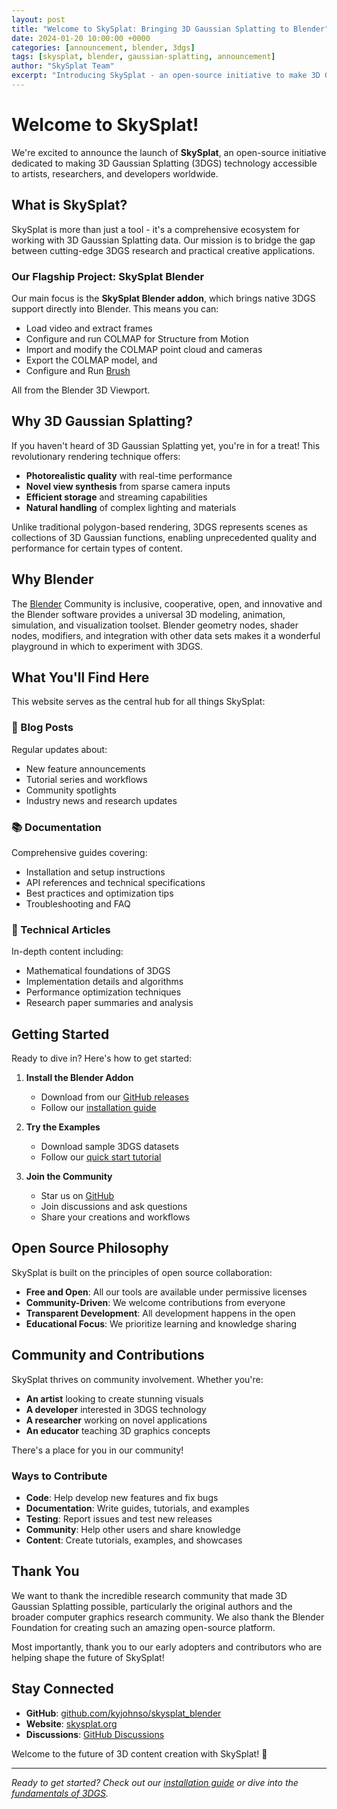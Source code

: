 ```yaml
---
layout: post
title: "Welcome to SkySplat: Bringing 3D Gaussian Splatting to Blender"
date: 2024-01-20 10:00:00 +0000
categories: [announcement, blender, 3dgs]
tags: [skysplat, blender, gaussian-splatting, announcement]
author: "SkySplat Team"
excerpt: "Introducing SkySplat - an open-source initiative to make 3D Gaussian Splatting accessible to artists and developers through Blender integration and comprehensive tools."
---
```


# Welcome to SkySplat!

We're excited to announce the launch of **SkySplat**, an open-source initiative dedicated to making 3D Gaussian Splatting (3DGS) technology accessible to artists, researchers, and developers worldwide.

## What is SkySplat?

SkySplat is more than just a tool - it's a comprehensive ecosystem for working with 3D Gaussian Splatting data. Our mission is to bridge the gap between cutting-edge 3DGS research and practical creative applications.

### Our Flagship Project: SkySplat Blender

Our main focus is the **SkySplat Blender addon**, which brings native 3DGS support directly into Blender. This means you can:

- Load video and extract frames
- Configure and run COLMAP for Structure from Motion
- Import and modify the COLMAP point cloud and cameras
- Export the COLMAP model, and
- Configure and Run [Brush](https://github.com/ArthurBrussee/brush) 

All from the Blender 3D Viewport.

## Why 3D Gaussian Splatting?

If you haven't heard of 3D Gaussian Splatting yet, you're in for a treat! This revolutionary rendering technique offers:

- **Photorealistic quality** with real-time performance
- **Novel view synthesis** from sparse camera inputs
- **Efficient storage** and streaming capabilities
- **Natural handling** of complex lighting and materials

Unlike traditional polygon-based rendering, 3DGS represents scenes as collections of 3D Gaussian functions, enabling unprecedented quality and performance for certain types of content.

## Why Blender

The [Blender](https://blender.org) Community is inclusive, cooperative, open, and innovative and the Blender software provides a universal 3D modeling, animation, simulation, and visualization toolset. Blender geometry nodes, shader nodes, modifiers, and integration with other data sets makes it a wonderful playground in which to experiment with 3DGS.

## What You'll Find Here

This website serves as the central hub for all things SkySplat:

### 📝 Blog Posts
Regular updates about:
- New feature announcements
- Tutorial series and workflows
- Community spotlights
- Industry news and research updates

### 📚 Documentation
Comprehensive guides covering:
- Installation and setup instructions
- API references and technical specifications
- Best practices and optimization tips
- Troubleshooting and FAQ

### 📄 Technical Articles
In-depth content including:
- Mathematical foundations of 3DGS
- Implementation details and algorithms
- Performance optimization techniques
- Research paper summaries and analysis

## Getting Started

Ready to dive in? Here's how to get started:

1. **Install the Blender Addon**
   - Download from our [GitHub releases](https://github.com/kyjohnso/skysplat_blender/releases)
   - Follow our [installation guide](/docs/skysplat-blender/installation/)

2. **Try the Examples**
   - Download sample 3DGS datasets
   - Follow our [quick start tutorial](/docs/skysplat-blender/quickstart/)

3. **Join the Community**
   - Star us on [GitHub](https://github.com/kyjohnso/skysplat_blender)
   - Join discussions and ask questions
   - Share your creations and workflows

## Open Source Philosophy

SkySplat is built on the principles of open source collaboration:

- **Free and Open**: All our tools are available under permissive licenses
- **Community-Driven**: We welcome contributions from everyone
- **Transparent Development**: All development happens in the open
- **Educational Focus**: We prioritize learning and knowledge sharing

## Community and Contributions

SkySplat thrives on community involvement. Whether you're:

- **An artist** looking to create stunning visuals
- **A developer** interested in 3DGS technology
- **A researcher** working on novel applications
- **An educator** teaching 3D graphics concepts

There's a place for you in our community!

### Ways to Contribute

- **Code**: Help develop new features and fix bugs
- **Documentation**: Write guides, tutorials, and examples
- **Testing**: Report issues and test new releases
- **Community**: Help other users and share knowledge
- **Content**: Create tutorials, examples, and showcases

## Thank You

We want to thank the incredible research community that made 3D Gaussian Splatting possible, particularly the original authors and the broader computer graphics research community. We also thank the Blender Foundation for creating such an amazing open-source platform.

Most importantly, thank you to our early adopters and contributors who are helping shape the future of SkySplat!

## Stay Connected

- **GitHub**: [github.com/kyjohnso/skysplat_blender](https://github.com/kyjohnso/skysplat_blender)
- **Website**: [skysplat.org](https://skysplat.org)
- **Discussions**: [GitHub Discussions](https://github.com/kyjohnso/skysplat_blender/discussions)

Welcome to the future of 3D content creation with SkySplat! 🚀

---

*Ready to get started? Check out our [installation guide](/docs/skysplat-blender/installation/) or dive into the [fundamentals of 3DGS](/articles/understanding-3dgs-fundamentals/).*